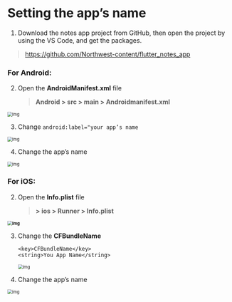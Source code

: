 # Setting the app’s name



1. Download the notes app project from GitHub, then open the project by using the VS Code, and get the packages.

>  https://github.com/Northwest-content/flutter_notes_app



### For **Android**:

 2. Open the **AndroidManifest.xml** file 

    > **Android > src > main > Androidmanifest.xml**

<img src="https://lh6.googleusercontent.com/r0RfUXuSq0XVnd3-1GH0mnCzB5JE_GyF85nBNSpFKco1oUdvGK_twYNIsVnYJ2ncBhSuA2Jt-91I7Wssd1sA7uc_KuSUZiDulyMNZCR0ZU8Pv_z7xmCkEZXPGzo433D_5oATiZd8" alt="img" style="zoom:67%;" />



3. Change `android:label="your app’s name`

<img src="https://lh4.googleusercontent.com/cX9l9R2QxIn35JnhtstWjdqkoK2kwZdE4meGdGCry4iSk-s6XupaRSguqXMiAI2JjtVb1plG-ARdX1FkCs7xIEZ3_lC57WJJX79iccmv2LrdbAGL4COCUlE-1nGTru5_5JZueebw" alt="img" style="zoom:67%;" />



4. Change the app’s name

<img src="https://lh3.googleusercontent.com/P8hqQ4BOBcCVi4bpPmf6y-nxiQczizQpPJu0KiLTBKIdKPJaFixXKNfuKRk_-Jm5RIoCLQi2i96rkHD-_F7H-f0BzPOjgvJuc4mV3HyCF8C39EfSn5MyW4IhFGWofOCesaLuNmiM" alt="img" style="zoom:67%;" />













### For **iOS**:

 2. Open the **Info.plist** file 

    > **> ios > Runner > Info.plist** 

**<img src="https://lh5.googleusercontent.com/mezLt34-6O9yN2Xk6K8hKDXjgdIQC4o7d-Xmy-4ChyvXduXp5S8VM4MwsEtSgIQeKgVbB8RJSxlsoGy2963ScpL9A1oZhPa0_wMV5SfVibMVIGcBFVMg2f3j94VW5BxAjT_fpQsC" alt="img" style="zoom:67%;" />**



3. Change the **CFBundleName**

   ```
   <key>CFBundleName</key> 
   <string>You App Name</string>
   ```

   <img src="https://lh3.googleusercontent.com/n1SVb5uNlwXy6m-I0kt9MaxcDwr2SVblgWVl_PElc2Jm1n6sh2jWIOkBy3UVk8E-tgxGh0ZILazOQ_MtEcarY7CB11aca3thcahkzYJ0sxiib4IsfnK-xr5GYbLAUE9zaprcOAyW" alt="img" style="zoom:67%;" />

   

4. Change the app’s name

<img src="https://lh5.googleusercontent.com/zGFsxiKuhUcTpDtkWLJsRbB5lv6Dzb3Y0NGuj38UnaeeZyOBZQY24pAa3cUYM8Gs-H1RkVBT6ssmO1kxeij9RfoXGuYURcLPZqhCUmjKUVJiXQHJFPzmlg1AWOz1WCIcp4sCzWdR" alt="img" style="zoom:67%;" />

















